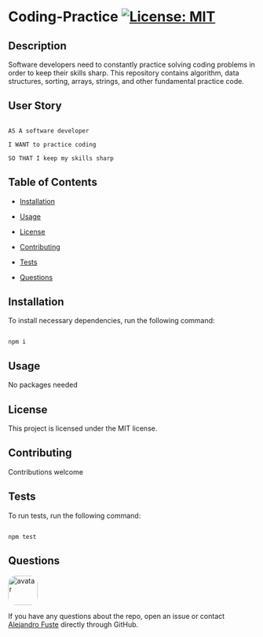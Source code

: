 # Coding-Practice [![License: MIT](https://img.shields.io/badge/License-MIT-blue.svg)](https://opensource.org/licenses/MIT)


## Description 

Software developers need to constantly practice solving coding problems in order to keep their skills sharp. This repository contains algorithm, data structures, sorting, arrays, strings, and other fundamental practice code. 

## User Story

```

AS A software developer

I WANT to practice coding

SO THAT I keep my skills sharp

```

## Table of Contents

* [Installation](#installation)

* [Usage](#usage)

* [License](#license)

* [Contributing](#contributing)

* [Tests](#tests)

* [Questions](#questions)

## Installation

To install necessary dependencies, run the following command:

```

npm i

```

## Usage

No packages needed

## License

This project is licensed under the MIT license.

## Contributing

Contributions welcome

## Tests 

To run tests, run the following command:

```

npm test

```

## Questions

<img src="https://avatars2.githubusercontent.com/u/48495840?v=4" alt="avatar" style="border-radius: 16px" width="60"/>

If you have any questions about the repo, open an issue or contact [Alejandro Fuste](https://github.com/Alejandro-Fuste) directly through GitHub.